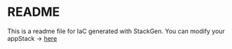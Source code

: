 # README
This is a readme file for IaC generated with StackGen.
You can modify your appStack -> [here](http://main.dev.stackgen.com/appstacks/70380eaf-51b0-4f25-a32b-e145b9e13c76)
